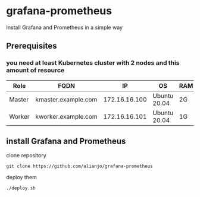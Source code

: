 # grafana-prometheus
Install Grafana and Prometheus in a simple way
## Prerequisites
### you need at least Kubernetes cluster with 2 nodes and this amount of resource
|Role|FQDN|IP|OS|RAM|CPU|
|----|----|----|----|----|----|
|Master|kmaster.example.com|172.16.16.100|Ubuntu 20.04|2G|2|
|Worker|kworker.example.com|172.16.16.101|Ubuntu 20.04|1G|1|

## install Grafana and Prometheus
clone repository

```console
git clone https://github.com/alianjo/grafana-prometheus
```
deploy them

```console
./deploy.sh
```

